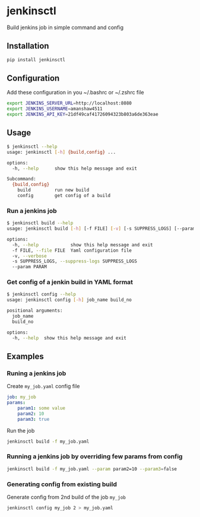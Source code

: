 # jenkinsctl
Build jenkins job in simple command and config

## Installation

```sh
pip install jenkinsctl
```

## Configuration
Add these configuration in you ~/.bashrc or ~/.zshrc file
```sh
export JENKINS_SERVER_URL=http://localhost:8080
export JENKINS_USERNAME=amanshaw4511
export JENKINS_API_KEY=21df49caf41726094323b803a6de363eae
```

## Usage
```sh
$ jenkinsctl --help
usage: jenkinsctl [-h] {build,config} ...

options:
  -h, --help      show this help message and exit

Subcommand:
  {build,config}
    build         run new build
    config        get config of a build
```

### Run a jenkins job
```sh
$ jenkinsctl build --help
usage: jenkinsctl build [-h] [-f FILE] [-v] [-s SUPPRESS_LOGS] [--param PARAM]

options:
  -h, --help            show this help message and exit
  -f FILE, --file FILE  Yaml configuration file
  -v, --verbose
  -s SUPPRESS_LOGS, --suppress-logs SUPPRESS_LOGS
  --param PARAM
```

### Get config of a jenkin build in YAML format
```sh
$ jenkinsctl config --help
usage: jenkinsctl config [-h] job_name build_no

positional arguments:
  job_name
  build_no

options:
  -h, --help  show this help message and exit
```

## Examples
### Runing a jenkins job
Create `my_job.yaml` config file
```yaml
job: my_job
params:
    param1: some value
    param2: 10
    param3: true
```
Run the job
```sh
jenkinsctl build -f my_job.yaml
```

### Running a jenkins job by overriding few params from config
```sh
jenkinsctl build -f my_job.yaml --param param2=10 --param3=false
```

### Generating config from existing build
Generate config from 2nd build of the job `my_job`
```sh
jenkinsctl config my_job 2 > my_job.yaml
```
